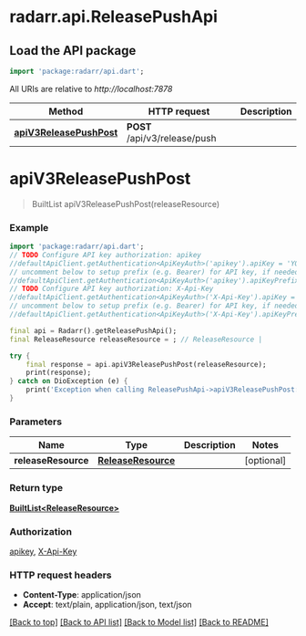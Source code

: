 # radarr.api.ReleasePushApi

## Load the API package
```dart
import 'package:radarr/api.dart';
```

All URIs are relative to *http://localhost:7878*

Method | HTTP request | Description
------------- | ------------- | -------------
[**apiV3ReleasePushPost**](ReleasePushApi.md#apiv3releasepushpost) | **POST** /api/v3/release/push | 


# **apiV3ReleasePushPost**
> BuiltList<ReleaseResource> apiV3ReleasePushPost(releaseResource)



### Example
```dart
import 'package:radarr/api.dart';
// TODO Configure API key authorization: apikey
//defaultApiClient.getAuthentication<ApiKeyAuth>('apikey').apiKey = 'YOUR_API_KEY';
// uncomment below to setup prefix (e.g. Bearer) for API key, if needed
//defaultApiClient.getAuthentication<ApiKeyAuth>('apikey').apiKeyPrefix = 'Bearer';
// TODO Configure API key authorization: X-Api-Key
//defaultApiClient.getAuthentication<ApiKeyAuth>('X-Api-Key').apiKey = 'YOUR_API_KEY';
// uncomment below to setup prefix (e.g. Bearer) for API key, if needed
//defaultApiClient.getAuthentication<ApiKeyAuth>('X-Api-Key').apiKeyPrefix = 'Bearer';

final api = Radarr().getReleasePushApi();
final ReleaseResource releaseResource = ; // ReleaseResource | 

try {
    final response = api.apiV3ReleasePushPost(releaseResource);
    print(response);
} catch on DioException (e) {
    print('Exception when calling ReleasePushApi->apiV3ReleasePushPost: $e\n');
}
```

### Parameters

Name | Type | Description  | Notes
------------- | ------------- | ------------- | -------------
 **releaseResource** | [**ReleaseResource**](ReleaseResource.md)|  | [optional] 

### Return type

[**BuiltList&lt;ReleaseResource&gt;**](ReleaseResource.md)

### Authorization

[apikey](../README.md#apikey), [X-Api-Key](../README.md#X-Api-Key)

### HTTP request headers

 - **Content-Type**: application/json
 - **Accept**: text/plain, application/json, text/json

[[Back to top]](#) [[Back to API list]](../README.md#documentation-for-api-endpoints) [[Back to Model list]](../README.md#documentation-for-models) [[Back to README]](../README.md)


